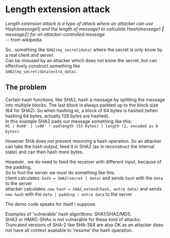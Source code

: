 Length extension attack
=======================
*Length extension attack is a type of attack where an attacker can use Hash(message1) and the length of message1 to calculate Hash(message1 ‖ message2) for an attacker-controlled message*  
-- from wikipedia

So.. something like `SHA2(my_secret|data)` where the secret is only know by a real client and server.  
Can be misused by an attacker which does not know the secret, but can effectively construct something like  
`SHA2(my_secret|data|extra_data)`.

The problem
-----------
Certain hash functions, like SHA2, hash a message by splitting the message into multiple blocks.
The last block is always padded up to the block size (64 for SHA2). 
So when hashing `HI`, a block of 64 bytes is hashed (when hashing 64 bytes, actually 128 bytes are hashed).  
In this example SHA2 pads our message something like this:  
`HI | 0x80' | \x00' * padlength (53 bytes) | length (2, encoded as 8 bytes)`.

However SHA does not prevent resuming a hash operation.
So an attacker can take the hash output, feed it in SHA2 (as in reconstruct the internal state)
and can then hash more bytes.

However.. we do need to feed the receiver with different input, because of the padding.  
So to fool the server we must do something like this.  
client calculates: `hash = SHA2(secret | data)` and sends `hash` with the `data` to the server  
attacker calculates: `new hash = SHA2_extend(hash, extra data)` and sends `new hash` with the `data | padding | extra data` to the server

The demo code speaks for itself I suppose.

Examples of 'vulnerable' hash algorithms: SHA1/SHA2/MD5.  
SHA3 or HMAC-SHAx is not vulnerable for these kind of attacks.  
Truncated versions of SHA-2 like SHA-384 are also OK as an attacker does not have all context available to 'resume' the hash operation.
